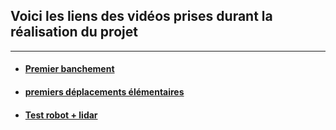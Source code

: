  ## Voici les liens des vidéos prises durant la réalisation du projet
 
 <hr>
 
 - #### [Premier banchement](https://youtu.be/iydBeL7KhAE)
 
 - #### [premiers déplacements élémentaires](https://youtu.be/h0HItliRpBA)
 
 - #### [Test robot + lidar](https://youtu.be/nSwKWuOiDY0)
 
